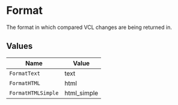 # Format

The format in which compared VCL changes are being returned in.


## Values

| Name               | Value              |
| ------------------ | ------------------ |
| `FormatText`       | text               |
| `FormatHTML`       | html               |
| `FormatHTMLSimple` | html_simple        |